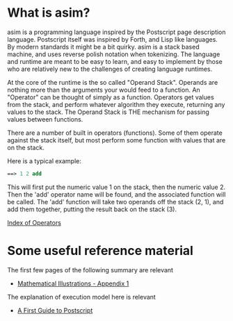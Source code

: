 
What is asim?
=============
asim is a programming language inspired by the Postscript page description language.  Postscript 
itself was inspired by Forth, and Lisp like languages.  By modern standards it might be a bit
quirky.  asim is a stack based machine, and uses reverse polish notation when tokenizing.  The language and 
runtime are meant to be easy to learn, and easy to implement by those who are relatively new 
to the challenges of creating language runtimes.

At the core of the runtime is the so called "Operand Stack".  Operands are nothing more than the
arguments your would feed to a function.  An "Operator" can be thought of simply as a function.
Operators get values from the stack, and perform whatever algorithm they execute, returning any 
values to the stack.  The Operand Stack is THE mechanism for passing values between functions.

There are a number of built in operators (functions).  Some of them operate against the stack
itself, but most perform some function with values that are on the stack.

Here is a typical example:

```Postscript
==> 1 2 add
```

This will first put the numeric value 1 on the stack, then the numeric value 2.  Then the 'add'
operator name will be found, and the associated function will be called.  The 'add' function will 
take two operands off the stack (2, 1), and add them together, putting the result back on the stack
(3).

[Index of Operators](https://github.com/Wiladams/asim/blob/master/docs/operator_index.md)


Some useful reference material
===============================
The first few pages of the following summary are relevant
* [Mathematical Illustrations - Appendix 1](http://www.math.ubc.ca/~cass/graphics/manual/pdf/a1.pdf)

The explanation of execution model here is relevant
* [A First Guide to Postscript](http://www.tailrecursive.org/postscript/postscript.html)


